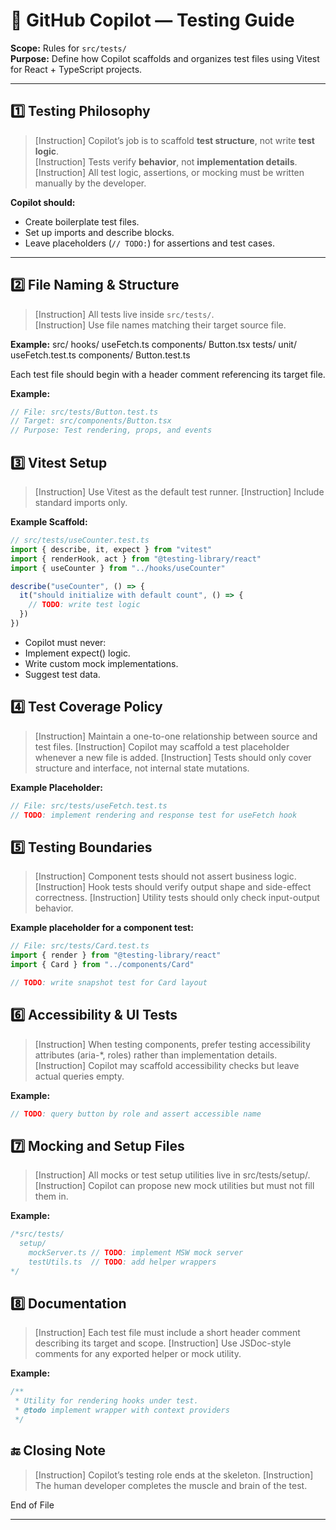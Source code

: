 # 🧪 GitHub Copilot — Testing Guide

**Scope:** Rules for `src/tests/`  
**Purpose:** Define how Copilot scaffolds and organizes test files using Vitest for React + TypeScript projects.

---

## 1️⃣ Testing Philosophy

> [Instruction] Copilot’s job is to scaffold **test structure**, not write **test logic**.  
> [Instruction] Tests verify **behavior**, not **implementation details**.  
> [Instruction] All test logic, assertions, or mocking must be written manually by the developer.

**Copilot should:**
- Create boilerplate test files.  
- Set up imports and describe blocks.  
- Leave placeholders (`// TODO:`) for assertions and test cases.  

---

## 2️⃣ File Naming & Structure

> [Instruction] All tests live inside `src/tests/`.  
> [Instruction] Use file names matching their target source file.

**Example:**
src/
  hooks/
    useFetch.ts
  components/
    Button.tsx
  tests/
    unit/
      useFetch.test.ts
    components/
      Button.test.ts


Each test file should begin with a header comment referencing its target file.

**Example:**
```typescript
// File: src/tests/Button.test.ts
// Target: src/components/Button.tsx
// Purpose: Test rendering, props, and events
```
## 3️⃣ Vitest Setup

> [Instruction] Use Vitest as the default test runner.
> [Instruction] Include standard imports only.

**Example Scaffold:**
```typescript
// src/tests/useCounter.test.ts
import { describe, it, expect } from "vitest"
import { renderHook, act } from "@testing-library/react"
import { useCounter } from "../hooks/useCounter"

describe("useCounter", () => {
  it("should initialize with default count", () => {
    // TODO: write test logic
  })
})
```
- Copilot must never:
- Implement expect() logic.
- Write custom mock implementations.
- Suggest test data.

## 4️⃣ Test Coverage Policy

> [Instruction] Maintain a one-to-one relationship between source and test files.
> [Instruction] Copilot may scaffold a test placeholder whenever a new file is added.
> [Instruction] Tests should only cover structure and interface, not internal state mutations.

**Example Placeholder:**
```typescript
// File: src/tests/useFetch.test.ts
// TODO: implement rendering and response test for useFetch hook
```

## 5️⃣ Testing Boundaries

> [Instruction] Component tests should not assert business logic.
> [Instruction] Hook tests should verify output shape and side-effect correctness.
> [Instruction] Utility tests should only check input-output behavior.

**Example placeholder for a component test:**
```typescript
// File: src/tests/Card.test.ts
import { render } from "@testing-library/react"
import { Card } from "../components/Card"

// TODO: write snapshot test for Card layout
```
## 6️⃣ Accessibility & UI Tests

> [Instruction] When testing components, prefer testing accessibility attributes (aria-*, roles) rather than implementation details.
> [Instruction] Copilot may scaffold accessibility checks but leave actual queries empty.

**Example:**
```typescript
// TODO: query button by role and assert accessible name
```
## 7️⃣ Mocking and Setup Files

> [Instruction] All mocks or test setup utilities live in src/tests/setup/.
> [Instruction] Copilot can propose new mock utilities but must not fill them in.

**Example:**
```typescript
/*src/tests/
  setup/
    mockServer.ts // TODO: implement MSW mock server
    testUtils.ts  // TODO: add helper wrappers
*/
```

## 8️⃣ Documentation

> [Instruction] Each test file must include a short header comment describing its target and scope.
> [Instruction] Use JSDoc-style comments for any exported helper or mock utility.

**Example:**
```typescript
/**
 * Utility for rendering hooks under test.
 * @todo implement wrapper with context providers
 */
```

## 🔚 Closing Note

> [Instruction] Copilot’s testing role ends at the skeleton.
> [Instruction] The human developer completes the muscle and brain of the test.

End of File

---